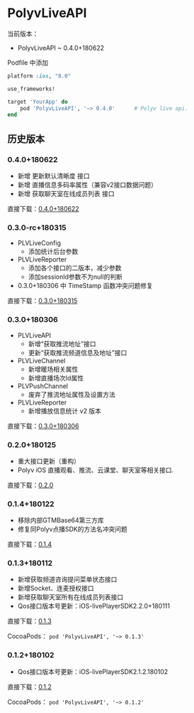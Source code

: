 # PolyvLiveAPI

当前版本：

- PolyvLiveAPI ~ 0.4.0+180622

Podfile 中添加

```ruby
platform :ios, "8.0"

use_frameworks!

target 'YourApp' do
	pod 'PolyvLiveAPI', '~> 0.4.0'      # Polyv live api.
end
```

## 历史版本

### 0.4.0+180622

- 新增 更新默认清晰度 接口 
- 新增 直播信息多码率属性（兼容v2接口数据问题） 
- 新增 获取聊天室在线成员列表 接口

直接下载：[0.4.0+180622](http://repo.polyv.net/ios/download/liveAPI/PLVLiveAPI_0.4.0+180622.zip)

### 0.3.0-rc+180315

  - PLVLiveConfig
    - 添加统计后台参数
  - PLVLiveReporter
    - 添加各个接口的二版本，减少参数
    - 添加sessionId参数不为null的判断
  - 0.3.0+180306 中 TimeStamp 函数冲突问题修复

  直接下载：[0.3.0+180315](http://repo.polyv.net/ios/download/liveAPI/PLVLiveAPI.framework_0.3.0+180315.zip)

### 0.3.0+180306

  - PLVLiveAPI
    - 新增“获取推流地址”接口
    - 更新“获取推流频道信息及地址”接口
  - PLVLiveChannel
    - 新增暖场相关属性
    - 新增直播场次Id属性
  - PLVPushChannel
    - 废弃了推流地址属性及设置方法
  - PLVLiveReporter
    - 新增播放信息统计 v2 版本
    
  直接下载：[0.3.0+180306](http://repo.polyv.net/ios/download/liveAPI/PLVLiveAPI.framework_0.3.0+180306.zip)

### 0.2.0+180125

  - 重大接口更新（重构）
  - Polyv iOS 直播观看、推流、云课堂、聊天室等相关接口.

  直接下载：[0.2.0](http://repo.polyv.net/ios/download/liveAPI/0.2.0/PLVLiveAPI.framework.zip)

### 0.1.4+180122

  - 移除内部GTMBase64第三方库
  - 修复同Polyv点播SDK的方法名冲突问题

  直接下载：[0.1.4](http://repo.polyv.net/ios/download/liveAPI/0.1.4/PLVLiveAPI.framework.zip)

### 0.1.3+180112

  - 新增获取频道咨询提问菜单状态接口
  - 新增Socket、连麦授权接口
  - 新增获取聊天室所有在线成员列表接口
  - Qos接口版本号更新：iOS-livePlayerSDK2.2.0+180111

  直接下载：[0.1.3](http://repo.polyv.net/ios/download/liveAPI/0.1.3/PLVLiveAPI.framework.zip)

  CocoaPods： `pod 'PolyvLiveAPI', '~> 0.1.3'`

### 0.1.2+180102

  - Qos接口版本号更新：iOS-livePlayerSDK2.1.2.180102

  直接下载：[0.1.2](http://repo.polyv.net/ios/download/liveAPI/0.1.2/PLVLiveAPI.framework.zip)

  CocoaPods： `pod 'PolyvLiveAPI', '~> 0.1.2'`
